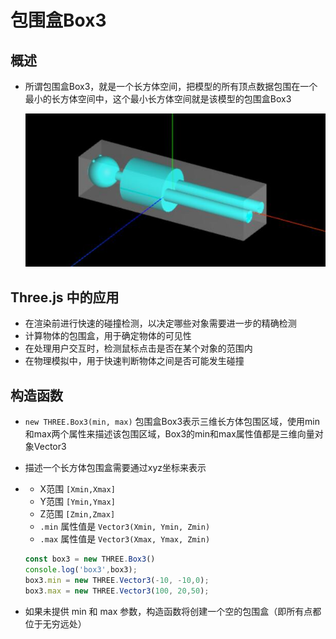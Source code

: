 # 包围盒Box3

## 概述

+ 所谓包围盒Box3，就是一个长方体空间，把模型的所有顶点数据包围在一个最小的长方体空间中，这个最小长方体空间就是该模型的包围盒Box3

  ![包围盒包裹模型](images/包围盒包裹模型.jpg)

## Three.js 中的应用

+ 在渲染前进行快速的碰撞检测，以决定哪些对象需要进一步的精确检测
+ 计算物体的包围盒，用于确定物体的可见性
+ 在处理用户交互时，检测鼠标点击是否在某个对象的范围内
+ 在物理模拟中，用于快速判断物体之间是否可能发生碰撞

## 构造函数

+ `new THREE.Box3(min, max)` 包围盒Box3表示三维长方体包围区域，使用min和max两个属性来描述该包围区域，Box3的min和max属性值都是三维向量对象Vector3

+ 描述一个长方体包围盒需要通过xyz坐标来表示
+
  + X范围 `[Xmin,Xmax]`
  + Y范围 `[Ymin,Ymax]`
  + Z范围 `[Zmin,Zmax]`
  + `.min` 属性值是 `Vector3(Xmin, Ymin, Zmin)`
  + `.max` 属性值是 `Vector3(Xmax, Ymax, Zmin)`

  ```js
  const box3 = new THREE.Box3()
  console.log('box3',box3);
  box3.min = new THREE.Vector3(-10, -10,0);
  box3.max = new THREE.Vector3(100, 20,50);
  ```

+ 如果未提供 min 和 max 参数，构造函数将创建一个空的包围盒（即所有点都位于无穷远处）
